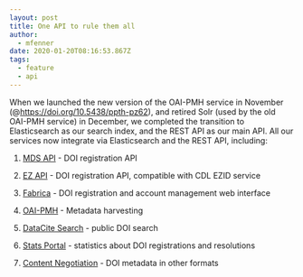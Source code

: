 ```yaml
---
layout: post
title: One API to rule them all
author:
  - mfenner
date: 2020-01-20T08:16:53.867Z
tags:
  - feature
  - api
---
```

When we launched the new version of the OAI-PMH service in November (@https://doi.org/10.5438/ppth-pz62),  and retired Solr (used by the old OAI-PMH service) in December, we completed the transition to Elasticsearch as our search index, and the REST API as our main API. All our services now integrate via Elasticsearch and the REST API, including:

1. [MDS API](https://mds.datacite.org) - DOI registration API

1. [EZ API](https://ez.datacite.org) - DOI registration API, compatible with CDL EZID service

1. [Fabrica](https://doi.datacite.org) - DOI registration and account management web interface

1. [OAI-PMH](https://oai.datacite.org) - Metadata harvesting

1. [DataCite Search](https://search.datacite.org) - public DOI search

1. [Stats Portal](https://stats.datacite.org) - statistics about DOI registrations and resolutions

1. [Content Negotiation](https://data.datacite.org) - DOI metadata in other formats

